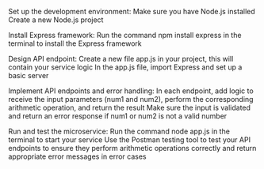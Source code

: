 Set up the development environment:
Make sure you have Node.js installed
Create a new Node.js project

Install Express framework:
Run the command npm install express in the terminal to install the Express framework

Design API endpoint:
Create a new file app.js in your project, this will contain your service logic
In the app.js file, import Express and set up a basic server


Implement API endpoints and error handling:
In each endpoint, add logic to receive the input parameters (num1 and num2), perform the corresponding arithmetic operation, and return the result
Make sure the input is validated and return an error response if num1 or num2 is not a valid number

Run and test the microservice:
Run the command node app.js in the terminal to start your service
Use the Postman testing tool to test your API endpoints to ensure they perform arithmetic operations correctly and return appropriate error messages in error cases
